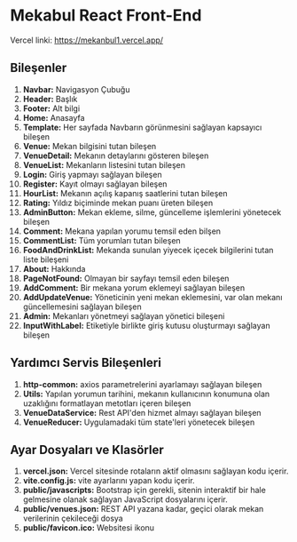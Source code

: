 
# Mekabul React Front-End

Vercel linki: https://mekanbul1.vercel.app/

## Bileşenler
1. **Navbar:** Navigasyon Çubuğu
2. **Header:** Başlık
3. **Footer:** Alt bilgi
4. **Home:** Anasayfa
5. **Template:** Her sayfada Navbarın görünmesini sağlayan kapsayıcı bileşen
6. **Venue:** Mekan bilgisini tutan bileşen
7. **VenueDetail:** Mekanın detaylarını gösteren bileşen
8. **VenueList:** Mekanların listesini tutan bileşen
9. **Login:** Giriş yapmayı sağlayan bileşen
10. **Register:** Kayıt olmayı sağlayan bileşen
11. **HourList:** Mekanın açılış kapanış saatlerini tutan bileşen
12. **Rating:** Yıldız biçiminde mekan puanı üreten bileşen
13. **AdminButton:** Mekan ekleme, silme, güncelleme işlemlerini yönetecek bileşen
14. **Comment:** Mekana yapılan yorumu temsil eden bilşen
15. **CommentList:** Tüm yorumları tutan bileşen
16. **FoodAndDrinkList:** Mekanda sunulan yiyecek içecek bilgilerini tutan liste bileşeni
17. **About:** Hakkında
18. **PageNotFound:** Olmayan bir sayfayı temsil eden bileşen
19. **AddComment:** Bir mekana yorum eklemeyi sağlayan bileşen
20. **AddUpdateVenue:** Yöneticinin yeni mekan eklemesini, var olan mekanı güncellemesini sağlayan bileşen
21. **Admin:** Mekanları yönetmeyi sağlayan yönetici bileşeni
22. **InputWithLabel:** Etiketiyle birlikte giriş kutusu oluşturmayı sağlayan bileşen
## Yardımcı Servis Bileşenleri
1. **http-common:** axios parametrelerini ayarlamayı sağlayan bileşen
2. **Utils:** Yapılan yorumun tarihini, mekanın kullanıcının konumuna olan uzaklığını formatlayan metotları içeren bileşen
3. **VenueDataService:** Rest API'den hizmet almayı sağlayan bileşen
4. **VenueReducer:** Uygulamadaki tüm state'leri yönetecek bileşen

## Ayar Dosyaları ve Klasörler
1. **vercel.json:** Vercel sitesinde rotaların aktif olmasını sağlayan kodu içerir.
2. **vite.config.js:** vite ayarlarını yapan kodu içerir.
3. **public/javascripts:** Bootstrap için gerekli, sitenin interaktif bir hale gelmesine olanak sağlayan JavaScript dosyalarını içerir.
4. **public/venues.json:** REST API yazana kadar, geçici olarak mekan verilerinin çekileceği dosya
5. **public/favicon.ico:** Websitesi ikonu

